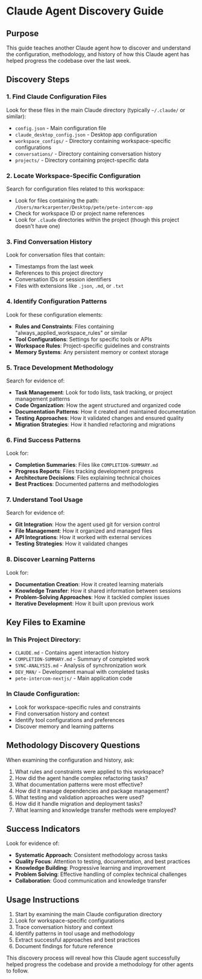 # Claude Agent Discovery Guide

## Purpose

This guide teaches another Claude agent how to discover and understand the configuration, methodology, and history of how this Claude agent has helped progress the codebase over the last week.

## Discovery Steps

### 1. Find Claude Configuration Files

Look for these files in the main Claude directory (typically `~/.claude/` or similar):

- `config.json` - Main configuration file
- `claude_desktop_config.json` - Desktop app configuration
- `workspace_configs/` - Directory containing workspace-specific configurations
- `conversations/` - Directory containing conversation history
- `projects/` - Directory containing project-specific data

### 2. Locate Workspace-Specific Configuration

Search for configuration files related to this workspace:

- Look for files containing the path: `/Users/markcarpenter/Desktop/pete/pete-intercom-app`
- Check for workspace ID or project name references
- Look for `.claude` directories within the project (though this project doesn't have one)

### 3. Find Conversation History

Look for conversation files that contain:

- Timestamps from the last week
- References to this project directory
- Conversation IDs or session identifiers
- Files with extensions like `.json`, `.md`, or `.txt`

### 4. Identify Configuration Patterns

Look for these configuration elements:

- **Rules and Constraints**: Files containing "always_applied_workspace_rules" or similar
- **Tool Configurations**: Settings for specific tools or APIs
- **Workspace Rules**: Project-specific guidelines and constraints
- **Memory Systems**: Any persistent memory or context storage

### 5. Trace Development Methodology

Search for evidence of:

- **Task Management**: Look for todo lists, task tracking, or project management patterns
- **Code Organization**: How the agent structured and organized code
- **Documentation Patterns**: How it created and maintained documentation
- **Testing Approaches**: How it validated changes and ensured quality
- **Migration Strategies**: How it handled refactoring and migrations

### 6. Find Success Patterns

Look for:

- **Completion Summaries**: Files like `COMPLETION-SUMMARY.md`
- **Progress Reports**: Files tracking development progress
- **Architecture Decisions**: Files explaining technical choices
- **Best Practices**: Documented patterns and methodologies

### 7. Understand Tool Usage

Search for evidence of:

- **Git Integration**: How the agent used git for version control
- **File Management**: How it organized and managed files
- **API Integrations**: How it worked with external services
- **Testing Strategies**: How it validated changes

### 8. Discover Learning Patterns

Look for:

- **Documentation Creation**: How it created learning materials
- **Knowledge Transfer**: How it shared information between sessions
- **Problem-Solving Approaches**: How it tackled complex issues
- **Iterative Development**: How it built upon previous work

## Key Files to Examine

### In This Project Directory:

- `CLAUDE.md` - Contains agent interaction history
- `COMPLETION-SUMMARY.md` - Summary of completed work
- `SYNC-ANALYSIS.md` - Analysis of synchronization work
- `DEV_MAN/` - Development manual with completed tasks
- `pete-intercom-nextjs/` - Main application code

### In Claude Configuration:

- Look for workspace-specific rules and constraints
- Find conversation history and context
- Identify tool configurations and preferences
- Discover memory and learning patterns

## Methodology Discovery Questions

When examining the configuration and history, ask:

1. What rules and constraints were applied to this workspace?
2. How did the agent handle complex refactoring tasks?
3. What documentation patterns were most effective?
4. How did it manage dependencies and package management?
5. What testing and validation approaches were used?
6. How did it handle migration and deployment tasks?
7. What learning and knowledge transfer methods were employed?

## Success Indicators

Look for evidence of:

- **Systematic Approach**: Consistent methodology across tasks
- **Quality Focus**: Attention to testing, documentation, and best practices
- **Knowledge Building**: Progressive learning and improvement
- **Problem Solving**: Effective handling of complex technical challenges
- **Collaboration**: Good communication and knowledge transfer

## Usage Instructions

1. Start by examining the main Claude configuration directory
2. Look for workspace-specific configurations
3. Trace conversation history and context
4. Identify patterns in tool usage and methodology
5. Extract successful approaches and best practices
6. Document findings for future reference

This discovery process will reveal how this Claude agent successfully helped progress the codebase and provide a methodology for other agents to follow.
